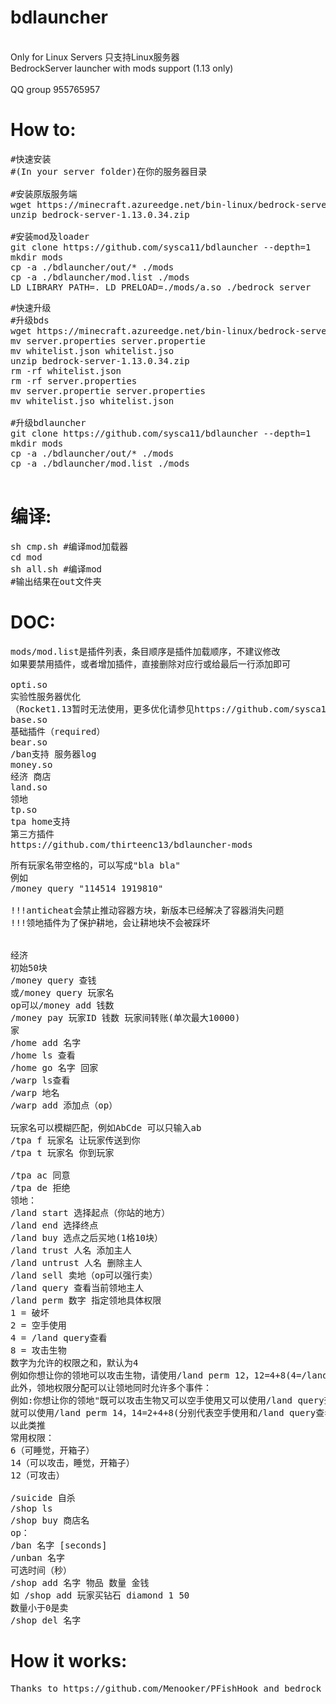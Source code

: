 # bdlauncher
<br>Only for Linux Servers
只支持Linux服务器<br>
BedrockServer launcher with mods support (1.13 only)
<br>
<br>QQ group 955765957
<br>
# How to:
<pre>
#快速安装
#(In your server folder)在你的服务器目录

#安装原版服务端
wget https://minecraft.azureedge.net/bin-linux/bedrock-server-1.13.0.34.zip
unzip bedrock-server-1.13.0.34.zip

#安装mod及loader
git clone https://github.com/sysca11/bdlauncher --depth=1
mkdir mods
cp -a ./bdlauncher/out/* ./mods
cp -a ./bdlauncher/mod.list ./mods
LD_LIBRARY_PATH=. LD_PRELOAD=./mods/a.so ./bedrock_server
</pre>
<pre>
#快速升级
#升级bds
wget https://minecraft.azureedge.net/bin-linux/bedrock-server-1.13.0.34.zip
mv server.properties server.propertie
mv whitelist.json whitelist.jso
unzip bedrock-server-1.13.0.34.zip
rm -rf whitelist.json
rm -rf server.properties
mv server.propertie server.properties
mv whitelist.jso whitelist.json

#升级bdlauncher
git clone https://github.com/sysca11/bdlauncher --depth=1
mkdir mods
cp -a ./bdlauncher/out/* ./mods
cp -a ./bdlauncher/mod.list ./mods

</pre>

# 编译:
<pre>
sh cmp.sh #编译mod加载器
cd mod
sh all.sh #编译mod
#输出结果在out文件夹
</pre>
# DOC:
<pre>
mods/mod.list是插件列表，条目顺序是插件加载顺序，不建议修改
如果要禁用插件，或者增加插件，直接删除对应行或给最后一行添加即可

opti.so
实验性服务器优化
（Rocket1.13暂时无法使用，更多优化请参见https://github.com/sysca11/rocket)
base.so
基础插件（required）
bear.so
/ban支持 服务器log
money.so
经济 商店
land.so
领地
tp.so
tpa home支持
第三方插件
https://github.com/thirteenc13/bdlauncher-mods
</pre>
<pre>
所有玩家名带空格的，可以写成"bla bla"
例如
/money query "114514 1919810"

!!!anticheat会禁止推动容器方块，新版本已经解决了容器消失问题
!!!领地插件为了保护耕地，会让耕地块不会被踩坏


经济
初始50块
/money query 查钱
或/money query 玩家名
op可以/money add 钱数
/money pay 玩家ID 钱数 玩家间转账(单次最大10000)
家
/home add 名字
/home ls 查看
/home go 名字 回家
/warp ls查看
/warp 地名
/warp add 添加点（op）

玩家名可以模糊匹配，例如AbCde 可以只输入ab
/tpa f 玩家名 让玩家传送到你
/tpa t 玩家名 你到玩家

/tpa ac 同意
/tpa de 拒绝
领地：
/land start 选择起点（你站的地方）
/land end 选择终点
/land buy 选点之后买地(1格10块）
/land trust 人名 添加主人
/land untrust 人名 删除主人
/land sell 卖地（op可以强行卖）
/land query 查看当前领地主人
/land perm 数字 指定领地具体权限
1 = 破坏
2 = 空手使用
4 = /land query查看
8 = 攻击生物
数字为允许的权限之和，默认为4
例如你想让你的领地可以攻击生物，请使用/land perm 12，12=4+8(4=/land query查看、8=攻击生物)，恢复至初始状态请使用/land perm 4。
此外，领地权限分配可以让领地同时允许多个事件：
例如:你想让你的领地"既可以攻击生物又可以空手使用又可以使用/land query查看"
就可以使用/land perm 14，14=2+4+8(分别代表空手使用和/land query查看和攻击生物)
以此类推
常用权限：
6（可睡觉，开箱子）
14（可以攻击，睡觉，开箱子）
12（可攻击）

/suicide 自杀
/shop ls
/shop buy 商店名
op：
/ban 名字 [seconds]
/unban 名字
可选时间（秒）
/shop add 名字 物品 数量 金钱
如 /shop add 玩家买钻石 diamond 1 50
数量小于0是卖
/shop del 名字
</pre>
# How it works:
<pre>
Thanks to https://github.com/Menooker/PFishHook and bedrock_server with optimization level 0 ,we can easily hook functions.
</pre>

